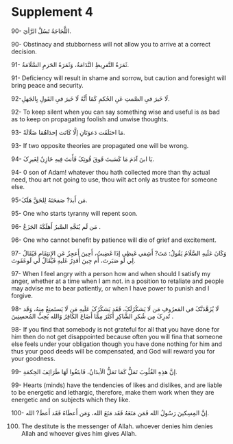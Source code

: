 Supplement 4
============

90- اللَّجَاجَةُ تَسُلَّ الرَّأيَ.

90- Obstinacy and stubborness will not allow you to arrive at a correct
decision.

91- ثَمَرَةُ التَّفرِيطِ النَّدَامَةُ، وَثَمَرَةُ الحَزمِ
السَّلَامَةُ.

91- Deficiency will result in shame and sorrow, but caution and
foresight will bring peace and security.

92-لَا خَيرَ فيِ الصَّمتِ عَنِ الحُکمِ کَمَا أَنَّهُ لَا خَيرَ فيِ
القَولِ بِالجَهلِ.

92- To keep silent when you can say something wise and useful is as bad
as to keep on propagating foolish and unwise thoughts.

93- مَا اختَلَفَت دَعوَتَانِ إلَّا کَانَت إحدَاهُمَا ضَلَالَةً.

93- If two opposite theories are propagated one will be wrong.

94- يَا ابنَ آدَمَ مَا کَسَبتَ فَوقَ قُوتِکَ فَأَنتَ فِيهِ خَازِنٌ
لِغَيرِکَ.

94- 0 son of Adam! whatever thou hath collected more than thy actual
need, thou art not going to use, thou wilt act only as trustee for
someone else.

95-مَن أَبدَ? صَفحَتَهُ لِلحَقَّ هَلَکَ.

95- One who starts tyranny will repent soon.

96- مَن لَم يُنَجَّهِ الصَّبرُ أَهلَکَهُ الجَزَعُ .

96- One who cannot benefit by patience will die of grief and
excitement.

97- وَکَانَ عَلَيهِ السَّلَامُ يَقُولُ: مَتَ? أَشِفي غَيظِي إذَا
غَضِبتُ، أَحِينَ أَعجِزُ عَنِ الإِنتِقَامِ فَيُقَالُ لِي لَو صَبَرتَ،
أَم حِينَ أَقدِرُ عَليهِ فَيُقَالُ لي لَوعَفَوتَ.

97- When I feel angry with a person how and when should I satisfy my
anger, whether at a time when I am not. in a position to retaliate and
people may advise me to bear patiently, or when I have power to punish
and I forgive.

98- لَا يُزَهَّدَنَّکَ في المَعرُوفِ مَن لَا يَشکُرُلَکَ، فَقَد
يَشکُرُکَ عَلَيهِ مَن لَا يَستَمتِعُ مِنهُ، وَقَد تُدرِکَ مِن شُکرِ
الشَّاکِرِ أَکثَرَ مِمَّا أَضَاعَ الکَافِرُ وَالله يُحِبُّ المُحسِنِينَ
.

98- If you find that somebody is not grateful for all that you have
done for him then do not get disappointed because often you will fina
that someone else feels under your obligation though you have done
nothing for him and thus your good deeds will be compensated, and God
will reward you for your goodness.

99- إنَّ هذِهِ القُلُوبَ تَمَلُّ کَمَا تَمَلُّ الَأبدَانُ، فَابتَغُوا
لَهَا طَرَائِفَ الحِکمَةِ.

99- Hearts (minds) have the tendencies of likes and dislikes, and are
liable to be energetic and lethargic, therefore, make them work when
they are energetic and on subjects which they like.

100- إنَّ المِسِکينَ رَسُولُ الله فَمَن مَنَعَهُ فَقَد مَنَعَ الله،
وَمَن أَعطَاهُ فَقَد أَعطَ? الله.

100. The destitute is the messenger of Allah. whoever denies him denies
Allah and whoever gives him gives Allah.


